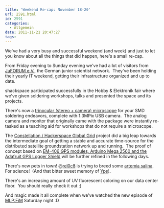 ```yaml
---
title: 'Weekend Re-cap: November 18-20'
url: 2591.html
id: 2591
categories:
  - Allgemein
date: 2011-11-21 20:47:27
tags:
---
```


We've had a very busy and successful weekend (and week) and just to let you know about all the things that did happen, here's a small re-cap.

From Friday evening to Sunday evening we've had a lot of visitors from [JuFORUM e.V.](http://www.juforum.de/), the German junior scientist network.  They've been holding their yearly IT weekend, getting their infrastructure organized and up to date.

shackspace participated successfully in the Hobby &amp; Elektronik fair  where we've given soldering workshops, talks and presented the space and its  projects.

There's now a [trinocular (stereo + camera) microscope](http://yfrog.com/nzdjuedj) for your SMD soldering endeavors, complete with 1.3MPix USB camera.  The analog camera and monitor that originally came with the package were instantly re-tasked as a teaching aid for workshops that do not require a microscope.

The [Constellation / Hackerspace Global Grid](https://blog.shackspace.de/wiki/doku.php?id=project:hgg) project did a big leap towards the intermediate goal of getting a stable and accurate time-source for the distributed satellite groundstation network up and running.  The proof of concept based on [EM-406 GPS modules, Arduino Mega 2560 and the Adafruit GPS Logger Shield](http://yfrog.com/oe3i7hej) will be further refined in the following days.

There's new pets in town! @[rel0c8](https://twitter.com/rel0c8) is trying to breed some [artemia salina](http://en.wikipedia.org/wiki/Artemia_salina).  For science!  (And that bitter sweet memory of [Yps](http://en.wikipedia.org/wiki/Yps_%28comics%29)).

There's an increasing amount of UV fluorescent coloring on our data center floor.  You should really check it out ;)

And magic made it all complete when we've watched the new episode of [MLP:FiM](http://en.wikipedia.org/wiki/My_Little_Pony:_Friendship_is_Magic) Saturday night :D